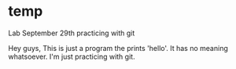 temp
====

Lab September 29th practicing with git

Hey guys,
This is just a program the prints 'hello'. It has no meaning whatsoever. I'm just practicing with git.